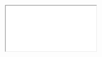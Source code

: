 <!DOCTYPE html>


<html>
 <body>
<iframe src="../lingering-paper-4182.animaapp.io/desktop-1440792f.html"></iframe>
  </body>

</html>


